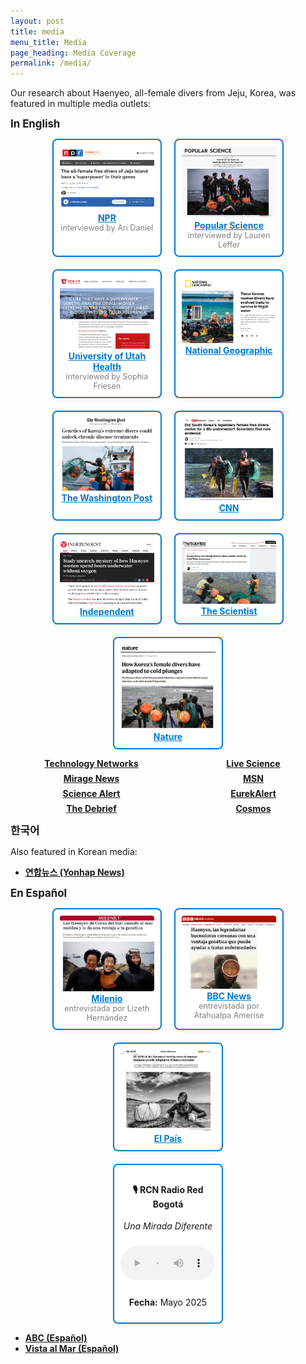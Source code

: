 ```yaml
---
layout: post
title: media
menu_title: Media
page_heading: Media Coverage
permalink: /media/
---
```

<style>
.media-card {
  border: 2px solid #007acc;
  border-radius: 8px;
  padding: 10px;
  box-shadow: 0 2px 5px rgba(0, 0, 0, 0.05);
  background-color: white;
  transition: transform 0.2s ease;
}
.media-card:hover {
  transform: scale(1.02);
}
</style>
<!-- To change into two columns instead of three change 30% to 45%-->


<section class="media-coverage">
  <p>Our research about Haenyeo, all-female divers from Jeju, Korea, was featured in multiple media outlets:</p>

  <p><strong style="font-size: 1.2em;">In English</strong></p>
  <!-- Featured Media Row -->
<!-- Featured Media Row -->
<div class="featured-media-row" style="display: flex; flex-wrap: wrap; gap: 20px; justify-content: center;">
<!-- First Row -->
  <div class="media-card" style="flex-basis: 30%; text-align: center; max-width: 200px;">
    <a href="https://www.npr.org/sections/shots-health-news/2025/05/15/nx-s1-5381139/korean-haenyeo-female-free-divers-genes-adaptations-jeju" target="_blank">
      <img src="/figures/media/NPR.png" alt="NPR screenshot" style="width: 100%; border-radius: 4px;">
    </a>
    <div><a href="https://www.npr.org/sections/shots-health-news/2025/05/15/nx-s1-5381139/korean-haenyeo-female-free-divers-genes-adaptations-jeju" target="_blank" style="color: #007acc; font-weight: bold;">NPR</a></div>
    <div style="color: grey; font-size: 0.9em;">interviewed by Ari Daniel</div>
  </div>

  <div class="media-card" style="flex-basis: 30%; text-align: center; max-width: 200px;">
    <a href="https://www.popsci.com/science/korea-women-divers-genetics/" target="_blank">
      <img src="/figures/media/PopScience.png" alt="Popular Science screenshot" style="width: 100%; border-radius: 4px;">
    </a>
    <div><a href="https://www.popsci.com/science/korea-women-divers-genetics/" target="_blank" style="color: #007acc; font-weight: bold;">Popular Science</a></div>
    <div style="color: grey; font-size: 0.9em;">interviewed by Lauren Leffer</div>
  </div>

  <div class="media-card" style="flex-basis: 30%; text-align: center; max-width: 200px;">
    <a href="https://healthcare.utah.edu/newsroom/news/2025/05/its-they-have-superpower-genetic-analysis-of-all-women-extreme-divers-finds" target="_blank">
      <img src="/figures/media/UHealth.png" alt="University of Utah Health screenshot" style="width: 100%; border-radius: 4px;">
    </a>
    <div><a href="https://healthcare.utah.edu/newsroom/news/2025/05/its-they-have-superpower-genetic-analysis-of-all-women-extreme-divers-finds" target="_blank" style="color: #007acc; font-weight: bold;">University of Utah Health</a></div>
    <div style="color: grey; font-size: 0.9em;">interviewed by Sophia Friesen</div>
  </div>

  <div class="media-card" style="flex-basis: 30%; text-align: center; max-width: 200px;">
    <a href="https://www.nationalgeographic.com/health/article/jeju-korea-women-divers-genetic-adaptations" target="_blank">
      <img src="/figures/media/NatGeo.png" alt="National Geographic screenshot" style="width: 100%; border-radius: 4px;">
    </a>
    <div><a href="https://www.nationalgeographic.com/health/article/jeju-korea-women-divers-genetic-adaptations" target="_blank" style="color: #007acc; font-weight: bold;">National Geographic</a></div>
  </div>
<!-- Next Row -->
  <div class="media-card" style="flex-basis: 30%; text-align: center; max-width: 200px;">
    <a href="https://www.washingtonpost.com/science/2025/05/07/korean-extreme-divers-genetics-chronic-disease/" target="_blank">
      <img src="/figures/media/TheWashingtonPost.png" alt="The Washington Post" style="width: 100%; border-radius: 4px;">
    </a>
    <div><a href="https://www.washingtonpost.com/science/2025/05/07/korean-extreme-divers-genetics-chronic-disease/" target="_blank" style="color: #007acc; font-weight: bold;">The Washington Post</a></div>
  </div>

  <div class="media-card" style="flex-basis: 30%; text-align: center; max-width: 200px;">
    <a href="https://www.cnn.com/2025/05/07/science/haenyeo-south-korea-divers-evolution#openweb-convo" target="_blank">
      <img src="/figures/media/CNN.png" alt="CNN" style="width: 100%; border-radius: 4px;">
    </a>
    <div><a href="https://www.cnn.com/2025/05/07/science/haenyeo-south-korea-divers-evolution#openweb-convo" target="_blank" style="color: #007acc; font-weight: bold;">CNN</a></div>
  </div>

<!-- Next Row -->
  <div class="media-card" style="flex-basis: 30%; text-align: center; max-width: 200px;">
    <a href="https://www.independent.co.uk/news/science/korea-haenyeo-divers-underwater-evolution-b2752119.html" target="_blank">
      <img src="/figures/media/Independent.png" alt="Independent screenshot" style="width: 100%; border-radius: 4px;">
    </a>
    <div><a href="https://www.independent.co.uk/news/science/korea-haenyeo-divers-underwater-evolution-b2752119.html" target="_blank" style="color: #007acc; font-weight: bold;">Independent</a></div>
  </div>


  <div class="media-card" style="flex-basis: 30%; text-align: center; max-width: 200px;">
    <a href="https://www.the-scientist.com/korea-s-deep-sea-diving-women-show-genetic-traits-for-cold-water-endurance-72986" target="_blank">
      <img src="/figures/media/TheScientist.png" alt="The Scientist screenshot" style="width: 100%; border-radius: 4px;">
    </a>
    <div><a href="https://www.the-scientist.com/korea-s-deep-sea-diving-women-show-genetic-traits-for-cold-water-endurance-72986" target="_blank" style="color: #007acc; font-weight: bold;">The Scientist</a></div>
  </div>
  
  <div class="media-card" style="flex-basis: 30%; text-align: center; max-width: 200px;">
    <a href="https://www.nature.com/articles/d41586-025-01386-4" target="_blank">
      <img src="/figures/media/Nature.png" alt="Nature screenshot" style="width: 100%; border-radius: 4px;">
    </a>
    <div><a href="https://www.nature.com/articles/d41586-025-01386-4" target="_blank" style="color: #007acc; font-weight: bold;">Nature</a></div>
  </div>


  
</div>


<!-- Standard Media List in Two Columns -->
<div class="media-grid" style="display: grid; grid-template-columns: repeat(auto-fit, minmax(200px, 1fr)); gap: 0.5em 2em; margin-top: 1em; padding-left: 1em; justify-items: center; align-items: center;">
  <div><a href="https://www.technologynetworks.com/tn/news/genetic-differences-help-haenyeo-divers-survive-high-pressure-environments-399280" target="_blank"><strong>Technology Networks</strong></a></div>
  <div><a href="https://www.livescience.com/health/genetics/legendary-women-of-the-sea-in-south-korea-freedive-well-into-their-80s-a-new-study-hints-at-how" target="_blank"><strong>Live Science</strong></a></div>
  <div><a href="https://www.miragenews.com/korean-haenyeo-divers-show-cold-water-genetic-1453864/" target="_blank"><strong>Mirage News</strong></a></div>
  <div><a href="https://www.msn.com/en-us/health/other/genetic-analysis-of-all-women-extreme-divers-finds-changes-linked-to-blood-pressure-and-cold-tolerance/ar-AA1E3BcG" target="_blank"><strong>MSN</strong></a></div>
  <div><a href="https://www.sciencealert.com/legendary-female-free-divers-reveal-evolution-in-action-on-south-korean-island" target="_blank"><strong>Science Alert</strong></a></div>
  <div><a href="https://www.eurekalert.org/news-releases/1081670" target="_blank"><strong>EurekAlert</strong></a></div>
  <div><a href="https://thedebrief.org/defying-the-limits-of-human-endurance-koreas-incredible-haenyeo-divers-are-reveal-new-secrets-about-human-adaptation/" target="_blank"><strong>The Debrief</strong></a></div>
  <div><a href="https://cosmosmagazine.com/science/biology/korean-haenyeo-free-divers/" target="_blank"><strong>Cosmos</strong></a></div>
</div>

  <!-- Korean Media -->
  <p><strong style="font-size: 1.2em;">한국어</strong></p>
  <p>Also featured in Korean media:</p>
  <ul class="media-links">
    <li><a href="https://v.daum.net/v/20250503000106885" target="_blank"><strong>연합뉴스 (Yonhap News)</strong></a></li>
  </ul>

  <!-- Spanish Media -->
  <p><strong style="font-size: 1.2em;">En Español</strong></p>
  <!-- Featured Media Row -->
  <div class="featured-media-row" style="display: flex; flex-wrap: wrap; gap: 20px; justify-content: center;">
    <div class="media-card" style="flex-basis: 30%; text-align: center; max-width: 200px;">
      <a href="https://www.milenio.com/ciencia-y-salud/haenyeo-corea-sur-mar-moldea-ventaja-genetica" target="_blank">
        <img src="/figures/media/Milenio.png" alt="Milenio screenshot" style="width: 100%; border-radius: 4px;">
      </a>
      <div><a href="https://www.milenio.com/ciencia-y-salud/haenyeo-corea-sur-mar-moldea-ventaja-genetica" target="_blank" style="color: #007acc; font-weight: bold;">Milenio</a></div><div style="color: grey; font-size: 0.9em;">entrevistada por Lizeth Hernández</div>
  </div>
        <div class="media-card" style="flex-basis: 30%; text-align: center; max-width: 200px;">
      <a href="https://www.bbc.com/mundo/articles/c20nk0k63ndo" target="_blank">
        <img src="/figures/media/BBC.png" alt="BBC screenshot" style="width: 100%; border-radius: 4px;">
      </a>
      <div><a href="https://www.bbc.com/mundo/articles/c20nk0k63ndo" target="_blank" style="color: #007acc; font-weight: bold;">BBC News</a></div><div style="color: grey; font-size: 0.9em;">entrevistada por Atahualpa Amerise</div>
  </div>
        <div class="media-card" style="flex-basis: 30%; text-align: center; max-width: 200px;">
      <a href="https://elpais.com/salud-y-bienestar/2025-05-06/el-adn-de-las-haenyeo-revela-como-el-cuerpo-humano-puede-adaptarse-al-buceo-extremo.html" target="_blank">
        <img src="/figures/media/ElPais.png" alt="EL Pais screenshot" style="width: 100%; border-radius: 4px;">
      </a>
      <div><a href="https://elpais.com/salud-y-bienestar/2025-05-06/el-adn-de-las-haenyeo-revela-como-el-cuerpo-humano-puede-adaptarse-al-buceo-extremo.html" target="_blank" style="color: #007acc; font-weight: bold;">El País</a></div>
  </div>
</div>

<!-- Audio Interview Section -->
<div class="featured-media-row" style="display: flex; flex-wrap: wrap; gap: 20px; justify-content: center; margin-top: 20px;">
  <div class="media-card" style="flex-basis: 30%; text-align: center; max-width: 250px;">
    <h4>🎙️ RCN Radio Red Bogotá</h4>
    <p><em>Una Mirada Diferente</em></p>
    <audio controls style="width: 100%; margin: 10px 0;">
      <source src="/files/audios/EntrevistaDAGRadioRed.mp3" type="audio/mpeg">
      Your browser does not support the audio element.
    </audio>
    <p><strong>Fecha:</strong> Mayo 2025</p>
  </div>
</div>

  
  <ul class="media-links">
    <li><a href="https://www.abc.es/ciencia/descubren-secreto-genetico-haenyeo-mujeres-mar-coreanas-20250502143939-nt_amp.html" target="_blank"><strong>ABC (Español)</strong></a></li>
    <li><a href="https://www.vistaalmar.es/ciencia-tecnologia/medicina/14602-identifican-genes-unicos-legendarias-mujeres-mar-corea-sur.html" target="_blank"><strong>Vista al Mar (Español)</strong></a></li>
  </ul>
  
</section>

